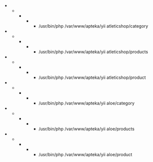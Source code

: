 * * * * * /usr/bin/php /var/www/apteka/yii atleticshop/category
* * * * * /usr/bin/php /var/www/apteka/yii atleticshop/products
* * * * * /usr/bin/php /var/www/apteka/yii atleticshop/product

* * * * * /usr/bin/php /var/www/apteka/yii aloe/category
* * * * * /usr/bin/php /var/www/apteka/yii aloe/products
* * * * * /usr/bin/php /var/www/apteka/yii aloe/product
